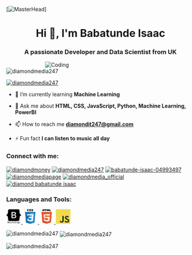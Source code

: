 [![MasterHead](https://drive.google.com/file/d/1rS-ep2CyK_da9zv8Vws0Jo9ccVTCu3O4/view?usp=sharing)]
<h1 align="center">Hi 👋, I'm Babatunde Isaac</h1>
<h3 align="center">A passionate Developer and Data Scientist from UK</h3>
<img align="right" alt="Coding" width="400" src="https://www.venuexplorer.com.sg/uploads/Working%20in%20progresss.gif">

<p align="left"> <img src="https://komarev.com/ghpvc/?username=diamondmedia247&label=Profile%20views&color=0e75b6&style=flat" alt="diamondmedia247" /> </p>

<p align="left"> <a href="https://twitter.com/diamondmedia247" target="blank"><img src="https://img.shields.io/twitter/follow/diamondmedia247?logo=twitter&style=for-the-badge" alt="diamondmedia247" /></a> </p>

- 🌱 I’m currently learning **Machine Learning**

- 💬 Ask me about **HTML, CSS, JavaScript, Python, Machine Learning, PowerBI**

- 📫 How to reach me **diamondit247@gmail.com**

- ⚡ Fun fact **I can listen to music all day**

<h3 align="left">Connect with me:</h3>
<p align="left">
<a href="https://codepen.io/diamondmoney" target="blank"><img align="center" src="https://raw.githubusercontent.com/rahuldkjain/github-profile-readme-generator/master/src/images/icons/Social/codepen.svg" alt="diamondmoney" height="30" width="40" /></a>
<a href="https://twitter.com/diamondmedia247" target="blank"><img align="center" src="https://raw.githubusercontent.com/rahuldkjain/github-profile-readme-generator/master/src/images/icons/Social/twitter.svg" alt="diamondmedia247" height="30" width="40" /></a>
<a href="https://linkedin.com/in/babatunde-isaac-04993497" target="blank"><img align="center" src="https://raw.githubusercontent.com/rahuldkjain/github-profile-readme-generator/master/src/images/icons/Social/linked-in-alt.svg" alt="babatunde-isaac-04993497" height="30" width="40" /></a>
<a href="https://fb.com/diamondmediapage" target="blank"><img align="center" src="https://raw.githubusercontent.com/rahuldkjain/github-profile-readme-generator/master/src/images/icons/Social/facebook.svg" alt="diamondmediapage" height="30" width="40" /></a>
<a href="https://instagram.com/diamondmedia_official" target="blank"><img align="center" src="https://raw.githubusercontent.com/rahuldkjain/github-profile-readme-generator/master/src/images/icons/Social/instagram.svg" alt="diamondmedia_official" height="30" width="40" /></a>
<a href="https://www.youtube.com/c/diamond babatunde isaac" target="blank"><img align="center" src="https://raw.githubusercontent.com/rahuldkjain/github-profile-readme-generator/master/src/images/icons/Social/youtube.svg" alt="diamond babatunde isaac" height="30" width="40" /></a>
</p>

<h3 align="left">Languages and Tools:</h3>
<p align="left"> <a href="https://getbootstrap.com" target="_blank" rel="noreferrer"> <img src="https://raw.githubusercontent.com/devicons/devicon/master/icons/bootstrap/bootstrap-plain-wordmark.svg" alt="bootstrap" width="40" height="40"/> </a> <a href="https://www.w3schools.com/css/" target="_blank" rel="noreferrer"> <img src="https://raw.githubusercontent.com/devicons/devicon/master/icons/css3/css3-original-wordmark.svg" alt="css3" width="40" height="40"/> </a> <a href="https://www.w3.org/html/" target="_blank" rel="noreferrer"> <img src="https://raw.githubusercontent.com/devicons/devicon/master/icons/html5/html5-original-wordmark.svg" alt="html5" width="40" height="40"/> </a> <a href="https://developer.mozilla.org/en-US/docs/Web/JavaScript" target="_blank" rel="noreferrer"> <img src="https://raw.githubusercontent.com/devicons/devicon/master/icons/javascript/javascript-original.svg" alt="javascript" width="40" height="40"/> </a> </p>

<p><img align="left" src="https://github-readme-stats.vercel.app/api/top-langs?username=diamondmedia247&show_icons=true&locale=en&layout=compact" alt="diamondmedia247" /></p>

<p>&nbsp;<img align="center" src="https://github-readme-stats.vercel.app/api?username=diamondmedia247&show_icons=true&locale=en" alt="diamondmedia247" /></p>

<p><img align="center" src="https://github-readme-streak-stats.herokuapp.com/?user=diamondmedia247&" alt="diamondmedia247" /></p>

